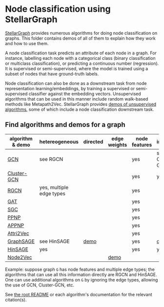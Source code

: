 # Node classification using StellarGraph

[StellarGraph](https://github.com/stellargraph/stellargraph) provides numerous algorithms for doing node classification on graphs. This folder contains demos of all of them to explain how they work and how to use them.

A node classification task predicts an attribute of each node in a graph. For instance, labelling each node with a categorical class (binary classification or multiclass classification), or predicting a continuous number (regression). It is supervised or semi-supervised, where the model is trained using a subset of nodes that have ground-truth labels.

Node classification can also be done as a downstream task from node representation learning/embeddings, by training a supervised or semi-supervised classifier against the embedding vectors. Unsupervised algorithms that can be used in this manner include random walk-based methods like Metapath2Vec. StellarGraph provides [demos of unsupervised algorithms](../embeddings), some of which include a node classification downstream task.

## Find algorithms and demos for a graph

| algorithm & demo | hetereogeneous | directed | edge weights | node features | inductive |
|---|---|---|---|---|---|
| [GCN][gcn] | see RGCN | | | yes | see Cluster-GCN |
| [Cluster-GCN][cluster-gcn] | | | | yes | yes |
| [RGCN][rgcn] | yes, multiple edge types | | | yes | |
| [GAT][gat] | | | | yes | |
| [SGC][sgc] | | | | yes | |
| [PPNP][ppnp] | | | | yes | |
| [APPNP][ppnp] | | | | yes | |
| [Attri2Vec][attri2vec] | | | | yes | |
| [GraphSAGE][graphsage] | see HinSAGE | [demo][graphsage-directed] | | yes | [demo][graphsage-inductive] |
| [HinSAGE][hinsage] | yes | | | yes | yes |
| [Node2Vec][node2vec] | | | [demo][node2vec-weighted] | | |

[gcn]: gcn/gcn-cora-node-classification-example.ipynb
[cluster-gcn]: cluster-gcn/cluster-gcn-node-classification.ipynb
[rgcn]: rgcn/rgcn-aifb-node-classification-example.ipynb
[gat]: gat/gat-cora-node-classification-example.ipynb
[sgc]: sgc/sgc-node-classification-example.ipynb
[ppnp]: ppnp/ppnp-cora-node-classification-example.ipynb
[attri2vec]: attri2vec/attri2vec-citeseer-node-classification-example.ipynb
[graphsage]: graphsage/graphsage-cora-node-classification-example.ipynb
[graphsage-inductive]: graphsage/graphsage-pubmed-inductive-node-classification-example.ipynb
[graphsage-directed]: graphsage/directed-graphsage-on-cora-example.ipynb
[hinsage]: hinsage/README.md
[node2vec]: node2vec/stellargraph-node2vec-node-classification.ipynb
[node2vec-weighted]: node2vec/stellargraph-node2vec-weighted-random-walks.ipynb

Example: suppose graph `G` has node features and multiple edge types; the algorithms that can use all this information directly are RGCN and HinSAGE. One can use additional algorithms on `G` by ignoring the edge types, allowing the use of GCN, Cluster-GCN, etc.

See [the root README](../../README.md) or each algorithm's documentation for the relevant citation(s).
